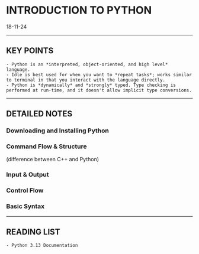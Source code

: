 # INTRODUCTION TO PYTHON
18-11-24

---
## KEY POINTS
    - Python is an *interpreted, object-oriented, and high level* language. 
    - Idle is best used for when you want to *repeat tasks*; works similar to terminal in that you interact with the language directly.
    - Python is *dynamically* and *strongly* typed. Type checking is performed at run-time, and it doesn't allow implicit type conversions.

---
## DETAILED NOTES

### Downloading and Installing Python

### Command Flow & Structure
(difference between C++ and Python)

### Input & Output

### Control Flow

### Basic Syntax

---
## READING LIST
    - Python 3.13 Documentation
